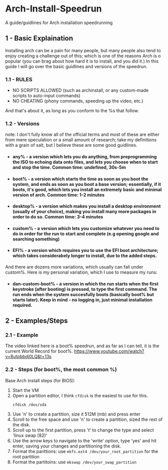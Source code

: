 # Arch-Install-Speedrun
A guide/guidlines for Arch installation speedrunning

## 1 - Basic Explaination 
Installing arch can be a pain for many people, but many people also tend to enjoy creating a challenge out of this; which is one of the reasons Arch is o popular (you can brag about how hard it is to install, and you did it.)
In this guide I will go over the basic guidlines and versions of the speedrun.

### 1.1 - RULES
- NO SCRIPTS ALLOWED (such as archinstall, or any custom-made scripts to auto-input commands)
- NO CHEATING (phony commands, speeding up the video, etc.)

And that's about it, as long as you conform to the %s that follow.

### 1.2 - Versions
note: I don't fully know all of the official terms and most of these are either from mere speculation or a small amount of research; take my definitions with a grain of salt, but I believe these are some good guidlines.

- #### any% - a version which lets you do anything, from preprogramming the ISO to echoing data onto files, and lets you choose when to start and stop the time. Common time: undefined, 30s-5m
- #### boot% - a version which starts the time as soon as you boot the system, and ends as soon as you boot a base version; essentially, if it boots, it's good, which lets you install an extremely basic and minimal version of arch. Common time: 1-2 minutes
- #### desktop% - a version which makes you install a desktop environment (usually of your choice), making you install many more packages in order to do so. Common time: 3-4 minutes
- #### custom% - a version which lets you customize whatever you need to do in order for the run to start and complete (e.g opening google and searching something)
- #### EFI% - a version which requires you to use the EFI boot architecture; which takes considerabely longer to install, due to the added steps.

And there are dozens more variations, which usually can fall under custom%. Here is my personal variation, which I use to measure my runs:

- #### dan-custom-boot% - a version in which the run starts when the first keystroke (after booting) is pressed, to type the first command. The run ends when the system succesfully boots (basically boot% but starts later). Keep in mind - no logging in, just minimal installation required.

## 2 - Examples/Steps
### 2.1 - Example
The video linked here is a boot% speedrun, and as far as I can tell, it is the current World Record for boot%.
https://www.youtube.com/watch?v=8utpbbdj0LQ&t=13s

### 2.2 - Steps (for boot%, the most common %)
Base Arch install steps (for BIOS):

1) Start the VM
2) Open a partition editor, I think `cfdisk` is the easiest to use for this.
    ```
    cfdisk /dev/sda
    ```
3) Use 'n' to create a partition, size it 512M (mb) and press enter
4) Scroll to the free space and use 'n' to create a partition, sized the rest of the disk.
5) Scroll up to the first partition, press 't' to change the type and select 'linux swap (82)'
6) Use the arrow keys to navigate to the 'write' option, type 'yes' and hit enter, saving your changes and partitioning the disk.
7) Format the parittions: use `mkfs.ext4 /dev/your_root_partition` for the root partition
8) Format the partitoins: use `mkswap /dev/your_swap_partition`
